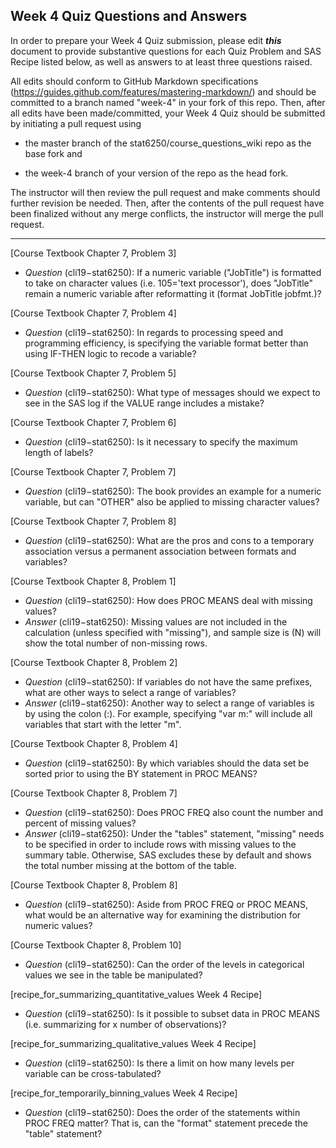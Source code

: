 ## Week 4 Quiz Questions and Answers

In order to prepare your Week 4 Quiz submission, please edit ***this*** document to provide substantive questions for each Quiz Problem and SAS Recipe listed below, as well as answers to at least three questions raised.

All edits should conform to GitHub Markdown specifications (https://guides.github.com/features/mastering-markdown/) and should be committed to a branch named "week-4" in your fork of this repo. Then, after all edits have been made/committed, your Week 4 Quiz should be submitted by initiating a pull request using

- the master branch of the stat6250/course_questions_wiki repo as the base fork and

- the week-4 branch of your version of the repo as the head fork.

The instructor will then review the pull request and make comments should further revision be needed. Then, after the contents of the pull request have been finalized without any merge conflicts, the instructor will merge the pull request.

********************************************************************************



[Course Textbook Chapter 7, Problem 3]
- *Question* (cli19−stat6250): If a numeric variable ("JobTitle") is formatted to take on character values (i.e. 105='text processor'), does "JobTitle" remain a numeric variable after reformatting it (format JobTitle jobfmt.)?



[Course Textbook Chapter 7, Problem 4]
- *Question* (cli19−stat6250): In regards to processing speed and programming efficiency, is specifying the variable format better than  using IF-THEN logic to recode a variable?



[Course Textbook Chapter 7, Problem 5]
- *Question* (cli19−stat6250): What type of messages should we expect to see in the SAS log if the VALUE range includes a mistake?



[Course Textbook Chapter 7, Problem 6]
- *Question* (cli19−stat6250): Is it necessary to specify the maximum length of labels?



[Course Textbook Chapter 7, Problem 7]
- *Question* (cli19−stat6250): The book provides an example for a numeric variable, but can "OTHER" also be applied to missing character values?



[Course Textbook Chapter 7, Problem 8]
- *Question* (cli19−stat6250): What are the pros and cons to a temporary association versus a permanent association between formats and variables?



[Course Textbook Chapter 8, Problem 1]
- *Question* (cli19−stat6250): How does PROC MEANS deal with missing values?
- *Answer* (cli19−stat6250): Missing values are not included in the calculation (unless specified with "missing"), and sample size is (N) will show the total number of non-missing rows.



[Course Textbook Chapter 8, Problem 2]
- *Question* (cli19−stat6250): If variables do not have the same prefixes, what are other ways to select a range of variables?
- *Answer* (cli19−stat6250): Another way to select a range of variables is by using the colon (:). For example, specifying "var m:" will include all variables that start with the letter "m".



[Course Textbook Chapter 8, Problem 4]
- *Question* (cli19−stat6250): By which variables should the data set be sorted prior to using the BY statement in PROC MEANS?



[Course Textbook Chapter 8, Problem 7]
- *Question* (cli19−stat6250): Does PROC FREQ also count the number and percent of missing values?
- *Answer* (cli19−stat6250): Under the "tables" statement, "missing" needs to be specified in order to include rows with missing values to the summary table. Otherwise, SAS excludes these by default and shows the total number missing at the bottom of the table.



[Course Textbook Chapter 8, Problem 8]
- *Question* (cli19−stat6250): Aside from PROC FREQ or PROC MEANS, what would be an alternative way for examining the distribution for numeric values?



[Course Textbook Chapter 8, Problem 10]
- *Question* (cli19−stat6250): Can the order of the levels in categorical values we see in the table be manipulated?



[recipe_for_summarizing_quantitative_values Week 4 Recipe]
- *Question* (cli19−stat6250): Is it possible to subset data in PROC MEANS (i.e. summarizing for x number of observations)?



[recipe_for_summarizing_qualitative_values Week 4 Recipe]
- *Question* (cli19−stat6250): Is there a limit on how many levels per variable can be cross-tabulated?



[recipe_for_temporarily_binning_values Week 4 Recipe]
- *Question* (cli19−stat6250): Does the order of the statements within PROC FREQ matter? That is, can the "format" statement precede the "table" statement?


